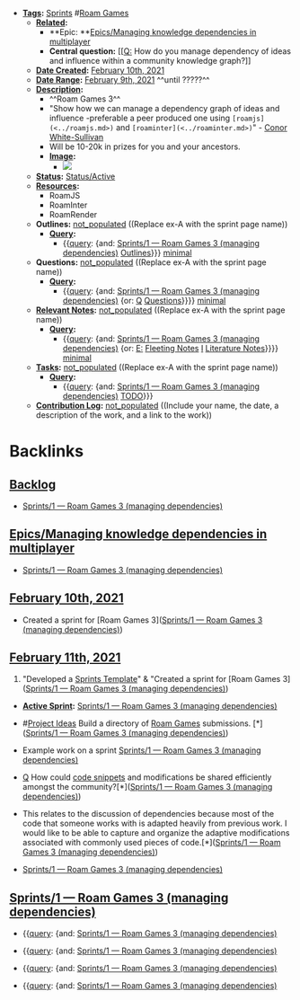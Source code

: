 - **[Tags](<../Tags.md>):** [Sprints](<../Sprints.md>) #[Roam Games](<../Roam Games.md>) 
    - **[Related](<../Related.md>):** 
        - **Epic: **[Epics/Managing knowledge dependencies in multiplayer](<../Epics/Managing knowledge dependencies in multiplayer.md>)
        - **Central question:** [[[Q:](<../[[Q:.md>) How do you manage dependency of ideas and influence within a community knowledge graph?]]
    - **[Date Created](<../Date Created.md>):** [February 10th, 2021](<../February 10th, 2021.md>)
    - **[Date Range](<../Date Range.md>):** [February 9th, 2021](<../February 9th, 2021.md>) ^^until ?????^^
    - **[Description](<../Description.md>):** 
        - ^^Roam Games 3^^
        - "Show how we can manage a dependency graph of ideas and influence -preferable a peer produced one using `[roamjs](<../roamjs.md>)` and `[roaminter](<../roaminter.md>)`" - [Conor White-Sullivan](<../Conor White-Sullivan.md>)
        - Will be 10-20k in prizes for you and your ancestors.
        - **[Image](<../Image.md>):**
            - ![](https://firebasestorage.googleapis.com/v0/b/firescript-577a2.appspot.com/o/imgs%2Fapp%2FRoam-Collective%2FXrX08XM4wy.png?alt=media&token=42f9892d-4ddd-493b-af5d-3f09c59b1eae)
    - **[Status](<../Status.md>):** [Status/Active](<../Status/Active.md>)
    - **[Resources](<../Resources.md>):** 
        - RoamJS
        - RoamInter
        - RoamRender
    - **Outlines:** [not_populated](<../not_populated.md>) ((Replace ex-A with the sprint page name))
        - **[Query](<../Query.md>):**
            - {{[query](<../query.md>): {and: [Sprints/1 — Roam Games 3 (managing dependencies)](<../Sprints/1 — Roam Games 3 (managing dependencies).md>) [Outlines](<../Outlines.md>)}}} [minimal](<../minimal.md>)
    - **Questions:** [not_populated](<../not_populated.md>) ((Replace ex-A with the sprint page name))
        - **[Query](<../Query.md>):**
            - {{[query](<../query.md>): {and: [Sprints/1 — Roam Games 3 (managing dependencies)](<../Sprints/1 — Roam Games 3 (managing dependencies).md>) {or: [Q](<../Q.md>) [Questions](<../Questions.md>)}}}} [minimal](<../minimal.md>)
    - **[Relevant Notes](<../Relevant Notes.md>):** [not_populated](<../not_populated.md>) ((Replace ex-A with the sprint page name))
        - **[Query](<../Query.md>):**
            - {{[query](<../query.md>): {and: [Sprints/1 — Roam Games 3 (managing dependencies)](<../Sprints/1 — Roam Games 3 (managing dependencies).md>) {or: [E:](<../E:.md>) [Fleeting Notes](<../Fleeting Notes.md>) [I](<../I.md>) [Literature Notes](<../Literature Notes.md>)}}}} [minimal](<../minimal.md>)
    - **[Tasks](<../Tasks.md>):** [not_populated](<../not_populated.md>) ((Replace ex-A with the sprint page name))
        - **[Query](<../Query.md>):** 
            - {{[query](<../query.md>): {and: [Sprints/1 — Roam Games 3 (managing dependencies)](<../Sprints/1 — Roam Games 3 (managing dependencies).md>) [TODO](<../TODO.md>)}}}
    - **[Contribution Log](<../Contribution Log.md>):** [not_populated](<../not_populated.md>) ((Include your name, the date, a description of the work, and a link to the work))

# Backlinks
## [Backlog](<Backlog.md>)
- [Sprints/1 — Roam Games 3 (managing dependencies)](<../Sprints/1 — Roam Games 3 (managing dependencies).md>)

## [Epics/Managing knowledge dependencies in multiplayer](<Epics/Managing knowledge dependencies in multiplayer.md>)
- [Sprints/1 — Roam Games 3 (managing dependencies)](<../Sprints/1 — Roam Games 3 (managing dependencies).md>)

## [February 10th, 2021](<February 10th, 2021.md>)
- Created a sprint for [Roam Games 3]([Sprints/1 — Roam Games 3 (managing dependencies)](<../Sprints/1 — Roam Games 3 (managing dependencies).md>))

## [February 11th, 2021](<February 11th, 2021.md>)
1. "Developed a [Sprints Template](((tG1HJs2dK)))" & "Created a sprint for [Roam Games 3]([Sprints/1 — Roam Games 3 (managing dependencies)](<../Sprints/1 — Roam Games 3 (managing dependencies).md>))

- **[Active Sprint](<../Active Sprint.md>):** [Sprints/1 — Roam Games 3 (managing dependencies)](<../Sprints/1 — Roam Games 3 (managing dependencies).md>)

- #[Project Ideas](<../Project Ideas.md>) Build a directory of [Roam Games](<../Roam Games.md>) submissions. [*]([Sprints/1 — Roam Games 3 (managing dependencies)](<../Sprints/1 — Roam Games 3 (managing dependencies).md>))

- Example work on a sprint [Sprints/1 — Roam Games 3 (managing dependencies)](<../Sprints/1 — Roam Games 3 (managing dependencies).md>)

- [Q](<../Q.md>) How could [code snippets](<../code snippets.md>) and modifications be shared efficiently amongst the community?[*]([Sprints/1 — Roam Games 3 (managing dependencies)](<../Sprints/1 — Roam Games 3 (managing dependencies).md>))

- This relates to the discussion of dependencies because most of the code that someone works with is adapted heavily from previous work. I would like to be able to capture and organize the adaptive modifications associated with commonly used pieces of code.[*]([Sprints/1 — Roam Games 3 (managing dependencies)](<../Sprints/1 — Roam Games 3 (managing dependencies).md>))

- [Sprints/1 — Roam Games 3 (managing dependencies)](<../Sprints/1 — Roam Games 3 (managing dependencies).md>)

## [Sprints/1 — Roam Games 3 (managing dependencies)](<Sprints/1 — Roam Games 3 (managing dependencies).md>)
- {{[query](<../query.md>): {and: [Sprints/1 — Roam Games 3 (managing dependencies)](<../Sprints/1 — Roam Games 3 (managing dependencies).md>)

- {{[query](<../query.md>): {and: [Sprints/1 — Roam Games 3 (managing dependencies)](<../Sprints/1 — Roam Games 3 (managing dependencies).md>)

- {{[query](<../query.md>): {and: [Sprints/1 — Roam Games 3 (managing dependencies)](<../Sprints/1 — Roam Games 3 (managing dependencies).md>)

- {{[query](<../query.md>): {and: [Sprints/1 — Roam Games 3 (managing dependencies)](<../Sprints/1 — Roam Games 3 (managing dependencies).md>)


